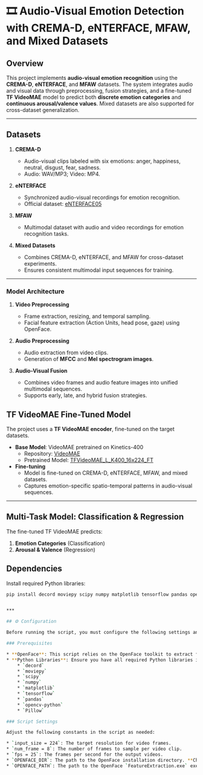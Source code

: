# 🎞️ Audio-Visual Emotion Detection with CREMA-D, eNTERFACE, MFAW, and Mixed Datasets

## Overview
This project implements **audio-visual emotion recognition** using the **CREMA-D**, **eNTERFACE**, and **MFAW** datasets. The system integrates audio and visual data through preprocessing, fusion strategies, and a fine-tuned **TF VideoMAE** model to predict both **discrete emotion categories** and **continuous arousal/valence values**. Mixed datasets are also supported for cross-dataset generalization.

---

## Datasets

1. **CREMA-D**
   - Audio-visual clips labeled with six emotions: anger, happiness, neutral, disgust, fear, sadness.
   - Audio: WAV/MP3; Video: MP4.

2. **eNTERFACE**
   - Synchronized audio-visual recordings for emotion recognition.
   - Official dataset: [eNTERFACE05](https://enterface.net/enterface05/main.php?frame=emotion)

3. **MFAW**
   - Multimodal dataset with audio and video recordings for emotion recognition tasks.

4. **Mixed Datasets**
   - Combines CREMA-D, eNTERFACE, and MFAW for cross-dataset experiments.
   - Ensures consistent multimodal input sequences for training.

---

### Model Architecture

1. **Video Preprocessing**
   - Frame extraction, resizing, and temporal sampling.
   - Facial feature extraction (Action Units, head pose, gaze) using OpenFace.

2. **Audio Preprocessing**
   - Audio extraction from video clips.
   - Generation of **MFCC** and **Mel spectrogram images**.

3. **Audio-Visual Fusion**
   - Combines video frames and audio feature images into unified multimodal sequences.
   - Supports early, late, and hybrid fusion strategies.


## TF VideoMAE Fine-Tuned Model

The project uses a **TF VideoMAE encoder**, fine-tuned on the target datasets.

- **Base Model**: VideoMAE pretrained on Kinetics-400
  - Repository: [VideoMAE](https://github.com/innat/VideoMAE)
  - Pretrained Model: [TFVideoMAE_L_K400_16x224_FT](https://github.com/innat/VideoMAE/releases/download/v1.1/TFVideoMAE_L_K400_16x224_FT)
- **Fine-tuning**
  - Model is fine-tuned on CREMA-D, eNTERFACE, MFAW, and mixed datasets.
  - Captures emotion-specific spatio-temporal patterns in audio-visual sequences.

---

## Multi-Task Model: Classification & Regression

The fine-tuned TF VideoMAE predicts:

1. **Emotion Categories** (Classification)
2. **Arousal & Valence** (Regression)


## Dependencies

Install required Python libraries:

```bash
pip install decord moviepy scipy numpy matplotlib tensorflow pandas opencv-python Pillow


***

## ⚙️ Configuration

Before running the script, you must configure the following settings and prerequisites:

### Prerequisites

* **OpenFace**: This script relies on the OpenFace toolkit to extract facial features. You need to download and install OpenFace. The `OPENFACE_DIR` and `OPENFACE_PATH` variables must point to the correct installation directory and executable file.
* **Python Libraries**: Ensure you have all required Python libraries installed by running `pip install -r requirements.txt` (if a `requirements.txt` file exists) or manually installing them:
    * `decord`
    * `moviepy`
    * `scipy`
    * `numpy`
    * `matplotlib`
    * `tensorflow`
    * `pandas`
    * `opencv-python`
    * `Pillow`

### Script Settings

Adjust the following constants in the script as needed:

* `input_size = 224`: The target resolution for video frames.
* `num_frame = 8`: The number of frames to sample per video clip.
* `fps = 25`: The frames per second for the output videos.
* `OPENFACE_DIR`: The path to the OpenFace installation directory. **Change this to your specific path.**
* `OPENFACE_PATH`: The path to the OpenFace `FeatureExtraction.exe` executable. **Change this to your specific path.**
